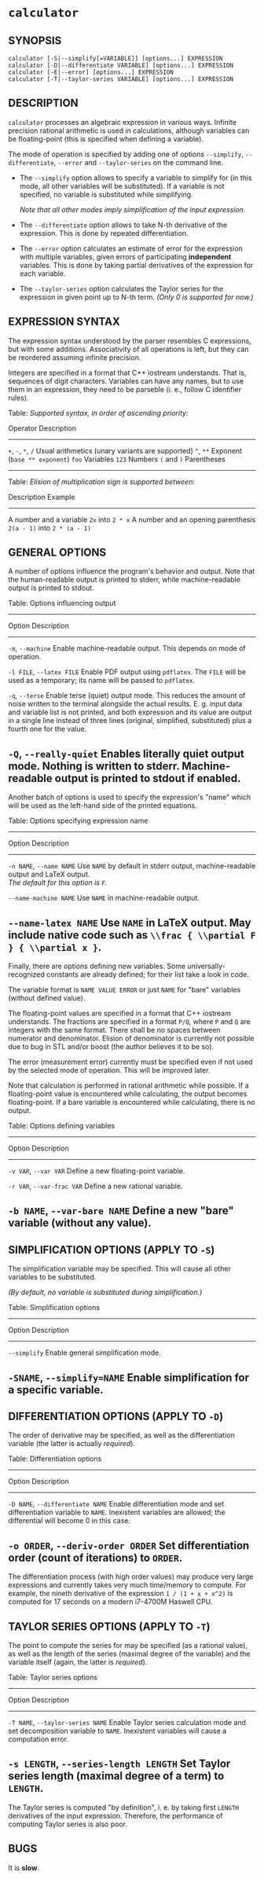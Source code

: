 `calculator`
==========

SYNOPSIS
--------

    calculator [-S|--simplify[=VARIABLE]] [options...] EXPRESSION
    calculator [-D|--differentiate VARIABLE] [options...] EXPRESSION
    calculator [-E|--error] [options...] EXPRESSION
    calculator [-T|--taylor-series VARIABLE] [options...] EXPRESSION

DESCRIPTION
-----------

`calculator` processes an algebraic expression in various ways. Infinite
precision rational arithmetic is used in calculations, although variables can
be floating-point (this is specified when defining a variable).

The mode of operation is specified by adding one of options `--simplify`,
`--differentiate`, `--error` and `--taylor-series` on the command line.

*   The `--simplify` option allows to specify a variable to simplify for (in
    this mode, all other variables will be substituted). If a variable is not
    specified, no variable is substituted while simplifying.

    *Note that all other modes imply simplification of the input expression.*

*   The `--differentiate` option allows to take N-th derivative of the
    expression. This is done by repeated differentiation.

*   The `--error` option calculates an estimate of error for the expression
    with multiple variables, given errors of participating **independent**
    variables. This is done by taking partial derivatives of the expression
    for each variable.

*   The `--taylor-series` option calculates the Taylor series for the
    expression in given point up to N-th term. *(Only 0 is supported for now.)*

EXPRESSION SYNTAX
-----------------

The expression syntax understood by the parser resembles C expressions, but
with some additions. Associativity of all operations is left, but they can
be reordered assuming infinite precision.

Integers are specified in a format that C++ iostream understands. That is,
sequences of digit characters. Variables can have any names, but to use them
in an expression, they need to be parseble (i. e., follow C identifier rules).

Table: *Supported syntax, in order of ascending priority:*

Operator           Description
------------------ ------------------------------------------------
`+`, `-`, `*`, `/` Usual arithmetics (unary variants are supported)
`^`, `**`          Exponent (`base ** exponent`)
`foo`              Variables
`123`              Numbers
`(` and `)`        Parentheses
------------------ ------------------------------------------------

Table: *Elision of multiplication sign is supported between:*

Description                         Example
----------------------------------- ----------------------------
A number and a variable             `2x` into `2 * x`
A number and an opening parenthesis `2(a - 1)` into `2 * (a - 1)`

GENERAL OPTIONS
---------------

A number of options influence the program's behavior and output. Note that
the human-readable output is printed to stderr, while machine-readable output
is printed to stdout.

Table: Options influencing output

-------------------------------------------------------------------------------
Option                      Description
--------------------------- ---------------------------------------------------
`-m`, `--machine`           Enable machine-readable output. This depends on
                            mode of operation.

`-l FILE`, `--latex FILE`   Enable PDF output using `pdflatex`. The `FILE` will
                            be used as a temporary; its name will be passed to
                            `pdflatex`.

`-q`, `--terse`             Enable terse (quiet) output mode. This reduces the
                            amount of noise written to the terminal alongside
                            the actual results. E. g. input data and variable
                            list is not printed, and both expression and its
                            value are output in a single line instead of three
                            lines (original, simplified, substituted) plus a
                            fourth one for the value.

`-Q`, `--really-quiet`      Enables literally quiet output mode. Nothing is
                            written to stderr. Machine-readable output is
                            printed to stdout if enabled.
-------------------------------------------------------------------------------

Another batch of options is used to specify the expression's "name" which will
be used as the left-hand side of the printed equations.

Table: Options specifying expression name

-------------------------------------------------------------------------------
Option                      Description
--------------------------- ---------------------------------------------------
`-n NAME`, `--name NAME`    Use `NAME` by default in stderr output,
                            machine-readable output and LaTeX output. \
                            *The default for this option is `F`.*

`--name-machine NAME`       Use `NAME` in machine-readable output.

`--name-latex NAME`         Use `NAME` in LaTeX output. May include native code
                            such as `\\frac { \\partial F } { \\partial x }`.
-------------------------------------------------------------------------------

Finally, there are options defining new variables. Some universally-recognized
constants are already defined; for their list take a look in code.

The variable format is `NAME VALUE ERROR` or just `NAME` for "bare" variables
(without defined value).

The floating-point values are specified in a format that C++ iostream
understands. The fractions are specified in a format `P/Q`, where `P` and `Q`
are integers with the same format. There shall be no spaces between numerator
and denominator. Elision of denominator is currently not possible due to bug
in STL and/or boost (the author believes it to be so).

The error (measurement error) currently must be specified even if not used by
the selected mode of operation. This will be improved later.

Note that calculation is performed in rational arithmetic while possible.
If a floating-point value is encountered while calculating, the output becomes
floating-point. If a bare variable is encountered while calculating, there is
no output.

Table: Options defining variables

-------------------------------------------------------------------------------
Option                       Description
---------------------------- --------------------------------------------------
`-v VAR`, `--var VAR`        Define a new floating-point variable.

`-r VAR`, `--var-frac VAR`   Define a new rational variable.

`-b NAME`, `--var-bare NAME` Define a new "bare" variable (without any value).
-------------------------------------------------------------------------------

SIMPLIFICATION OPTIONS (APPLY TO `-S`)
--------------------------------------

The simplification variable may be specified. This will cause all other
variables to be substituted.

*(By default, no variable is substituted during simplification.)*

Table: Simplification options

-------------------------------------------------------------------------------
Option                      Description
--------------------------- ---------------------------------------------------
`--simplify`                Enable general simplification mode.

`-SNAME`, `--simplify=NAME` Enable simplification for a specific variable.
-------------------------------------------------------------------------------

DIFFERENTIATION OPTIONS (APPLY TO `-D`)
---------------------------------------

The order of derivative may be specified, as well as the differentiation
variable (the latter is actually *required*).

Table: Differentiation options

-------------------------------------------------------------------------------
Option                            Description
--------------------------------- ---------------------------------------------
`-D NAME`, `--differentiate NAME` Enable differentiation mode and set
                                  differentiation variable to `NAME`.
                                  Inexistent variables are allowed; the
                                  differential will become 0 in this case.

`-o ORDER`, `--deriv-order ORDER` Set differentiation order (count of
                                  iterations) to `ORDER`.
-------------------------------------------------------------------------------

The differentiation process (with high order values) may produce very large
expressions and currently takes very much time/memory to compute. For example,
the nineth derivative of the expression `1 / (1 + x + x^2)` is computed for 17
seconds on a modern i7-4700M Haswell CPU.

TAYLOR SERIES OPTIONS (APPLY TO `-T`)
-------------------------------------

The point to compute the series for may be specified (as a rational value),
as well as the length of the series (maximal degree of the variable) and
the variable itself (again, the latter is *required*).

Table: Taylor series options

-------------------------------------------------------------------------------
Option                                Description
------------------------------------- -----------------------------------------
`-T NAME`, `--taylor-series NAME`     Enable Taylor series calculation mode and
                                      set decomposition variable to `NAME`.
                                      Inexistent variables will cause a
                                      computation error.

`-s LENGTH`, `--series-length LENGTH` Set Taylor series length (maximal degree
                                      of a term) to `LENGTH`.
-------------------------------------------------------------------------------

The Taylor series is computed "by definition", i. e. by taking first `LENGTH`
derivatives of the input expression. Therefore, the performance of computing
Taylor series is also poor.

BUGS
----

It is **slow**.
